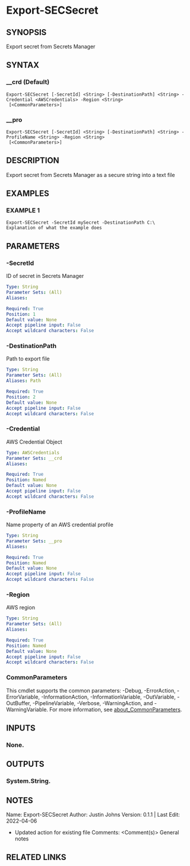 # Export-SECSecret

## SYNOPSIS
Export secret from Secrets Manager

## SYNTAX

### __crd (Default)
```
Export-SECSecret [-SecretId] <String> [-DestinationPath] <String> -Credential <AWSCredentials> -Region <String>
 [<CommonParameters>]
```

### __pro
```
Export-SECSecret [-SecretId] <String> [-DestinationPath] <String> -ProfileName <String> -Region <String>
 [<CommonParameters>]
```

## DESCRIPTION
Export secret from Secrets Manager as a secure string into a text file

## EXAMPLES

### EXAMPLE 1
```
Export-SECSecret -SecretId mySecret -DestinationPath C:\
Explanation of what the example does
```

## PARAMETERS

### -SecretId
ID of secret in Secrets Manager

```yaml
Type: String
Parameter Sets: (All)
Aliases:

Required: True
Position: 1
Default value: None
Accept pipeline input: False
Accept wildcard characters: False
```

### -DestinationPath
Path to export file

```yaml
Type: String
Parameter Sets: (All)
Aliases: Path

Required: True
Position: 2
Default value: None
Accept pipeline input: False
Accept wildcard characters: False
```

### -Credential
AWS Credential Object

```yaml
Type: AWSCredentials
Parameter Sets: __crd
Aliases:

Required: True
Position: Named
Default value: None
Accept pipeline input: False
Accept wildcard characters: False
```

### -ProfileName
Name property of an AWS credential profile

```yaml
Type: String
Parameter Sets: __pro
Aliases:

Required: True
Position: Named
Default value: None
Accept pipeline input: False
Accept wildcard characters: False
```

### -Region
AWS region

```yaml
Type: String
Parameter Sets: (All)
Aliases:

Required: True
Position: Named
Default value: None
Accept pipeline input: False
Accept wildcard characters: False
```

### CommonParameters
This cmdlet supports the common parameters: -Debug, -ErrorAction, -ErrorVariable, -InformationAction, -InformationVariable, -OutVariable, -OutBuffer, -PipelineVariable, -Verbose, -WarningAction, and -WarningVariable. For more information, see [about_CommonParameters](http://go.microsoft.com/fwlink/?LinkID=113216).

## INPUTS

### None.
## OUTPUTS

### System.String.
## NOTES
Name:      Export-SECSecret
Author:    Justin Johns
Version:   0.1.1 | Last Edit: 2022-04-06
- Updated action for existing file
Comments: \<Comment(s)\>
General notes

## RELATED LINKS
